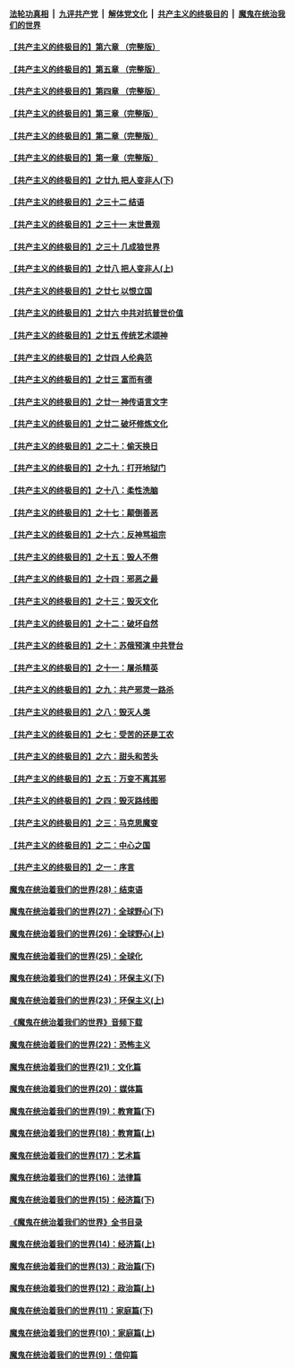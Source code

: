 ####  [法轮功真相](../../../../basic/blob/master/README.md?t=10020626) &nbsp;|&nbsp; [九评共产党](../../../../9ping.md/blob/master/README.md?t=10020626) &nbsp;|&nbsp; [解体党文化](../../../../jtdwh.md/blob/master/README.md?t=10020626)  &nbsp;|&nbsp; [共产主义的终极目的](../../../../gczydzjmd.md/blob/master/README.md?t=10020626) &nbsp;|&nbsp; [魔鬼在统治我们的世界](../../../../mgztzwmdsj.md/blob/master/README.md?t=10020626) 

#### [【共产主义的终极目的】第六章 （完整版）](../pages/nsc422/n11428913.md?t=10020626) 

#### [【共产主义的终极目的】第五章 （完整版）](../pages/nsc422/n11428912.md?t=10020626) 

#### [【共产主义的终极目的】第四章 （完整版）](../pages/nsc422/n11428907.md?t=10020626) 

#### [【共产主义的终极目的】第三章（完整版）](../pages/nsc422/n11428848.md?t=10020626) 

#### [【共产主义的终极目的】第二章（完整版）](../pages/nsc422/n11428831.md?t=10020626) 

#### [【共产主义的终极目的】第一章（完整版）](../pages/nsc422/n11417651.md?t=10020626) 

#### [【共产主义的终极目的】之廿九 把人变非人(下)](../pages/nsc422/n11344140.md?t=10020626) 

#### [【共产主义的终极目的】之三十二 结语](../pages/nsc422/n11360535.md?t=10020626) 

#### [【共产主义的终极目的】之三十一 末世景观](../pages/nsc422/n11351129.md?t=10020626) 

#### [【共产主义的终极目的】之三十 几成狼世界](../pages/nsc422/n11348280.md?t=10020626) 

#### [【共产主义的终极目的】之廿八 把人变非人(上)](../pages/nsc422/n11340492.md?t=10020626) 

#### [【共产主义的终极目的】之廿七 以恨立国](../pages/nsc422/n11336944.md?t=10020626) 

#### [【共产主义的终极目的】之廿六 中共对抗普世价值](../pages/nsc422/n11324785.md?t=10020626) 

#### [【共产主义的终极目的】之廿五 传统艺术颂神](../pages/nsc422/n11296396.md?t=10020626) 

#### [【共产主义的终极目的】之廿四 人伦典范](../pages/nsc422/n11296397.md?t=10020626) 

#### [【共产主义的终极目的】之廿三 富而有德](../pages/nsc422/n11283598.md?t=10020626) 

#### [【共产主义的终极目的】之廿一 神传语言文字](../pages/nsc422/n11263265.md?t=10020626) 

#### [【共产主义的终极目的】之廿二 破坏修炼文化](../pages/nsc422/n11245728.md?t=10020626) 

#### [【共产主义的终极目的】之二十：偷天换日](../pages/nsc422/n11238846.md?t=10020626) 

#### [【共产主义的终极目的】之十九：打开地狱门](../pages/nsc422/n11206376.md?t=10020626) 

#### [【共产主义的终极目的】之十八：柔性洗脑](../pages/nsc422/n11199994.md?t=10020626) 

#### [【共产主义的终极目的】之十七：颠倒善恶](../pages/nsc422/n11179782.md?t=10020626) 

#### [【共产主义的终极目的】之十六：反神骂祖宗](../pages/nsc422/n11166798.md?t=10020626) 

#### [【共产主义的终极目的】之十五：毁人不倦](../pages/nsc422/n11166792.md?t=10020626) 

#### [【共产主义的终极目的】之十四：邪恶之最](../pages/nsc422/n11150249.md?t=10020626) 

#### [【共产主义的终极目的】之十三：毁灭文化](../pages/nsc422/n11135227.md?t=10020626) 

#### [【共产主义的终极目的】之十二：破坏自然](../pages/nsc422/n11135214.md?t=10020626) 

#### [【共产主义的终极目的】之十：苏俄预演 中共登台](../pages/nsc422/n11118424.md?t=10020626) 

#### [【共产主义的终极目的】之十一：屠杀精英](../pages/nsc422/n11118442.md?t=10020626) 

#### [【共产主义的终极目的】之九：共产邪灵一路杀](../pages/nsc422/n11114139.md?t=10020626) 

#### [【共产主义的终极目的】之八：毁灭人类](../pages/nsc422/n11108503.md?t=10020626) 

#### [【共产主义的终极目的】之七：受苦的还是工农](../pages/nsc422/n11101809.md?t=10020626) 

#### [【共产主义的终极目的】之六：甜头和苦头](../pages/nsc422/n11096971.md?t=10020626) 

#### [【共产主义的终极目的】之五：万变不离其邪](../pages/nsc422/n11091285.md?t=10020626) 

#### [【共产主义的终极目的】之四：毁灭路线图](../pages/nsc422/n11086284.md?t=10020626) 

#### [【共产主义的终极目的】之三：马克思魔变](../pages/nsc422/n11061941.md?t=10020626) 

#### [【共产主义的终极目的】之二：中心之国](../pages/nsc422/n11047728.md?t=10020626) 

#### [【共产主义的终极目的】之一：序言](../pages/nsc422/n11086077.md?t=10020626) 

#### [魔鬼在统治着我们的世界(28)：结束语](../pages/nsc422/n10936246.md?t=10020626) 

#### [魔鬼在统治着我们的世界(27)：全球野心(下)](../pages/nsc422/n10928319.md?t=10020626) 

#### [魔鬼在统治着我们的世界(26)：全球野心(上)](../pages/nsc422/n10900318.md?t=10020626) 

#### [魔鬼在统治着我们的世界(25)：全球化](../pages/nsc422/n10788205.md?t=10020626) 

#### [魔鬼在统治着我们的世界(24)：环保主义(下)](../pages/nsc422/n10695307.md?t=10020626) 

#### [魔鬼在统治着我们的世界(23)：环保主义(上)](../pages/nsc422/n10688613.md?t=10020626) 

#### [《魔鬼在统治着我们的世界》音频下载](../pages/nsc422/n10635553.md?t=10020626) 

#### [魔鬼在统治着我们的世界(22)：恐怖主义](../pages/nsc422/n10614727.md?t=10020626) 

#### [魔鬼在统治着我们的世界(21)：文化篇](../pages/nsc422/n10597706.md?t=10020626) 

#### [魔鬼在统治着我们的世界(20)：媒体篇](../pages/nsc422/n10586579.md?t=10020626) 

#### [魔鬼在统治着我们的世界(19)：教育篇(下)](../pages/nsc422/n10564808.md?t=10020626) 

#### [魔鬼在统治着我们的世界(18)：教育篇(上)](../pages/nsc422/n10526970.md?t=10020626) 

#### [魔鬼在统治着我们的世界(17)：艺术篇](../pages/nsc422/n10499093.md?t=10020626) 

#### [魔鬼在统治着我们的世界(16)：法律篇](../pages/nsc422/n10485969.md?t=10020626) 

#### [魔鬼在统治着我们的世界(15)：经济篇(下)](../pages/nsc422/n10469975.md?t=10020626) 

#### [《魔鬼在统治着我们的世界》全书目录](../pages/nsc422/n10464261.md?t=10020626) 

#### [魔鬼在统治着我们的世界(14)：经济篇(上)](../pages/nsc422/n10457370.md?t=10020626) 

#### [魔鬼在统治着我们的世界(13)：政治篇(下)](../pages/nsc422/n10448270.md?t=10020626) 

#### [魔鬼在统治着我们的世界(12)：政治篇(上)](../pages/nsc422/n10444576.md?t=10020626) 

#### [魔鬼在统治着我们的世界(11)：家庭篇(下)](../pages/nsc422/n10440961.md?t=10020626) 

#### [魔鬼在统治着我们的世界(10)：家庭篇(上)](../pages/nsc422/n10435448.md?t=10020626) 

#### [魔鬼在统治着我们的世界(9)：信仰篇](../pages/nsc422/n10432159.md?t=10020626) 

